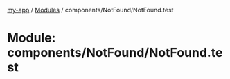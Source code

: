 [my-app](../README.md) / [Modules](../modules.md) / components/NotFound/NotFound.test

# Module: components/NotFound/NotFound.test
